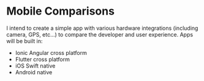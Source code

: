 # Mobile Comparisons

I intend to create a simple app with various hardware integrations (including camera, GPS, etc...) to compare the developer and user experience. Apps will be built in:
* Ionic Angular cross platform
* Flutter cross platform
* iOS Swift native
* Android native
